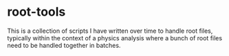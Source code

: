 # root-tools

This is a collection of scripts I have written over time to handle root files, typically within the context of a physics analysis where a bunch of root files need to be handled together in batches.